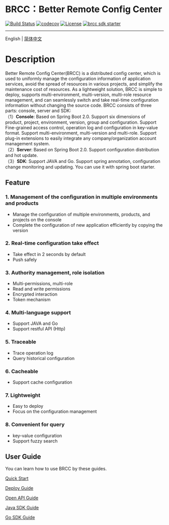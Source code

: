 # BRCC：Better Remote Config Center

[![Build Status](https://travis-ci.org/baidu/brcc.svg?branch=main)](https://travis-ci.org/github/baidu/brcc)
[![codecov](https://codecov.io/gh/baidu/brcc/branch/main/graph/badge.svg)](https://codecov.io/gh/baidu/brcc)
[![License](https://img.shields.io/badge/Licence-Apache%202.0-blue.svg?style=flat-square)](http://www.apache.org/licenses/LICENSE-2.0.html)
[![brcc sdk starter](https://maven-badges.herokuapp.com/maven-central/com.baidu.mapp/brcc-sdk-starter/badge.svg)](https://maven-badges.herokuapp.com/maven-central/com.baidu.mapp/brcc-sdk-starter)

----------------------------------------
English | [简体中文](../README.md)
# Description
Better Remote Config Center(BRCC) is a distributed config center, which is used to uniformly manage the configuration information of application services, avoid the spread of  resources in various projects, and simplify the maintenance cost of resources. As a lightweight solution, BRCC is simple to deploy, supports multi-environment, multi-version, multi-role resource management, and can seamlessly switch and take real-time configuration information without changing the source code.
BRCC consists of three parts: console, server and SDK:<br/>
（1）**Console**: Based on Spring Boot 2.0. Support six dimensions of product, project, environment, version, group and configuration. Support Fine-grained access control, operation log and configuration in key-value format. Support multi-environment, multi-version and multi-role. Support plug-in extensions to easily integrate any company/organization account management system.<br/>
（2）**Server**: Based on Spring Boot 2.0. Support configuration distribution and hot update.<br/>
（3）**SDK**: Support JAVA and Go. Support spring annotation, configuration change monitoring and updating. You can use it with spring boot starter.

## Feature
### 1. Management of the configuration in  multiple environments and products
- Manage the configuration of multiple environments, products, and projects on the console<br/>
- Complete the configuration of new application efficiently by copying the version

### 2. Real-time configuration take effect
- Take effect in 2 seconds by default<br/>
- Push safely

### 3. Authority management, role isolation
- Multi-permissions, multi-role<br/>
- Read and write permissions<br/>
- Encrypted interaction
- Token mechanism

### 4. Multi-language support
- Support JAVA and Go
- Support restful API (Http)

### 5. Traceable
- Trace operation log<br/>
- Query historical configuration

### 6. Cacheable
- Support cache configuration<br/>

### 7. Lightweight
- Easy to deploy<br/>
- Focus on the configuration management

### 8. Convenient for query
- key-value configuration
- Support fuzzy search

## User Guide
You can learn how to use BRCC by these guides.

[Quick Start](./doc/en-quick-start.md)

[Deploy Guide](./doc/en-deploy-guide.md)

[Open API Guide](./doc/en-open-api.md)

[Java SDK Guide](./doc/en-java-sdk-guide.md)

[Go SDK Guide](./doc/en-go-sdk-guide.md)

